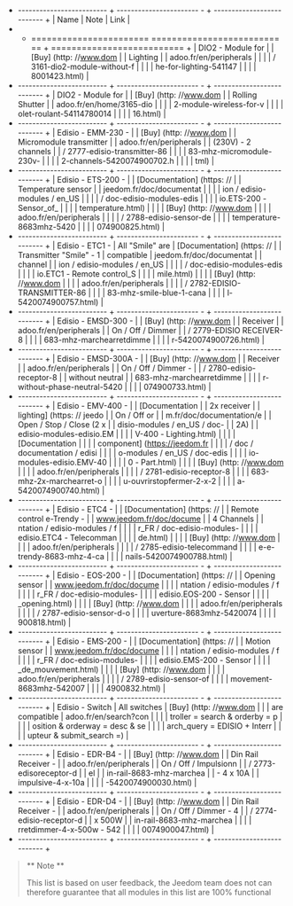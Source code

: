 + ------------------------- + ----------------------- - + -------------------------- +
| Name | Note | Link |
+ + ======================= ========================= == + ========================== +
| DIO2 - Module for | | [Buy] (http: //www.dom |
| Lighting | | adoo.fr/en/peripherals |
| | | / 3161-dio2-module-without-f |
| | | he-for-lighting-541147 |
| | | 8001423.html) |
+ ------------------------- + ----------------------- - + -------------------------- +
| DIO2 - Module for | | [Buy] (http: //www.dom |
| Rolling Shutter | | adoo.fr/en/home/3165-dio |
| | | 2-module-wireless-for-v |
| | | olet-roulant-54114780014 |
| | | 16.html) |
+ ------------------------- + ----------------------- - + -------------------------- +
| Edisio - EMM-230 - | | [Buy] (http: //www.dom |
| Micromodule transmitter | | adoo.fr/en/peripherals |
| (230V) - 2 channels | | / 2777-edisio-transmitter-86 |
| | | 83-mhz-micromodule-230v- |
| | | 2-channels-5420074900702.h |
| | | tml) |
+ ------------------------- + ----------------------- - + -------------------------- +
| Edisio - ETS-200 - | | [Documentation] (https: // |
| Temperature sensor | | jeedom.fr/doc/documentat |
| | | ion / edisio-modules / en_US |
| | | / doc-edisio-modules-edis |
| | | io.ETS-200 _-_ Sensor_of_ |
| | | temperature.html) |
| | | [Buy] (http: //www.dom |
| | | adoo.fr/en/peripherals |
| | | / 2788-edisio-sensor-de |
| | | temperature-8683mhz-5420 |
| | | 074900825.html) |
+ ------------------------- + ----------------------- - + -------------------------- +
| Edisio - ETC1 - | All "Smile" are | [Documentation] (https: // |
| Transmitter "Smile" - 1 | compatible | jeedom.fr/doc/documentat |
| channel | | ion / edisio-modules / en_US |
| | | / doc-edisio-modules-edis |
| | | io.ETC1 _-_ Remote control_S |
| | | mile.html) |
| | | [Buy] (http: //www.dom |
| | | adoo.fr/en/peripherals |
| | | / 2782-EDISIO-TRANSMITTER-86 |
| | | 83-mhz-smile-blue-1-cana |
| | | l-5420074900757.html) |
+ ------------------------- + ----------------------- - + -------------------------- +
| Edisio - EMSD-300 - | | [Buy] (http: //www.dom |
| Receiver | | adoo.fr/en/peripherals |
| On / Off / Dimmer | | / 2779-EDISIO RECEIVER-8 |
| | | 683-mhz-marchearretdimme |
| | | r-5420074900726.html) |
+ ------------------------- + ----------------------- - + -------------------------- +
| Edisio - EMSD-300A - | | [Buy] (http: //www.dom |
| Receiver | | adoo.fr/en/peripherals |
| On / Off / Dimmer - | | / 2780-edisio-receptor-8 |
| without neutral | | 683-mhz-marchearretdimme |
| | | r-without-phase-neutral-5420 |
| | | 074900733.html) |
+ ------------------------- + ----------------------- - + -------------------------- +
| Edisio - EMV-400 - | | [Documentation |
| 2x receiver | | lighting] (https: // jeedo |
| On / Off or | | m.fr/doc/documentation/e |
| Open / Stop / Close (2 x | | disio-modules / en_US / doc- |
| 2A) | | edisio-modules-edisio.EM |
| | | V-400 _-_ Lighting.html) |
| | | [Documentation |
| | | component] (https://jeedom.fr |
| | | / doc / documentation / edisi |
| | | o-modules / en_US / doc-edis |
| | | io-modules-edisio.EMV-40 |
| | | 0 _-_ Part.html) |
| | | [Buy] (http: //www.dom |
| | | adoo.fr/en/peripherals |
| | | / 2781-edisio-receptor-8 |
| | | 683-mhz-2x-marchearret-o |
| | | u-ouvrirstopfermer-2-x-2 |
| | | a-5420074900740.html) |
+ ------------------------- + ----------------------- - + -------------------------- +
| Edisio - ETC4 - | | [Documentation] (https: // |
| Remote control e-Trendy - | | www.jeedom.fr/doc/docume |
| 4 Channels | | ntation / edisio-modules / f |
| | | r_FR / doc-edisio-modules- |
| | | edisio.ETC4 _-_ Telecomman |
| | | de.html) |
| | | [Buy] (http: //www.dom |
| | | adoo.fr/en/peripherals |
| | | / 2785-edisio-telecommand |
| | | e-e-trendy-8683-mhz-4-ca |
| | | nails-5420074900788.html) |
+ ------------------------- + ----------------------- - + -------------------------- +
| Edisio - EOS-200 - | | [Documentation] (https: // |
| Opening sensor | | www.jeedom.fr/doc/docume |
| | | ntation / edisio-modules / f |
| | | r_FR / doc-edisio-modules- |
| | | edisio.EOS-200 _-_ Sensor |
| | | _opening.html) |
| | | [Buy] (http: //www.dom |
| | | adoo.fr/en/peripherals |
| | | / 2787-edisio-sensor-d-o |
| | | uverture-8683mhz-5420074 |
| | | 900818.html) |
+ ------------------------- + ----------------------- - + -------------------------- +
| Edisio - EMS-200 - | | [Documentation] (https: // |
| Motion sensor | | www.jeedom.fr/doc/docume |
| | | ntation / edisio-modules / f |
| | | r_FR / doc-edisio-modules- |
| | | edisio.EMS-200 _-_ Sensor |
| | | _de_mouvement.html) |
| | | [Buy] (http: //www.dom |
| | | adoo.fr/en/peripherals |
| | | / 2789-edisio-sensor-of |
| | | movement-8683mhz-542007 |
| | | 4900832.html) |
+ ------------------------- + ----------------------- - + -------------------------- +
| Edisio - Switch | All switches | [Buy] (http: //www.dom |
| | are compatible | adoo.fr/en/search?con |
| | | troller = search & orderby = p |
| | | osition & orderway = desc & se |
| | | arch_query = EDISIO + Interr |
| | | upteur & submit_search =) |
+ ------------------------- + ----------------------- - + -------------------------- +
| Edisio - EDR-B4 - | | [Buy] (http: //www.dom |
| Din Rail Receiver - | | adoo.fr/en/peripherals |
| On / Off / Impulsionn | | / 2773-edisoreceptor-d |
| el | | in-rail-8683-mhz-marchea |
| - 4 x 10A | | impulsive-4-x-10a |
| | | -5420074900030.html) |
+ ------------------------- + ----------------------- - + -------------------------- +
| Edisio - EDR-D4 - | | [Buy] (http: //www.dom |
| Din Rail Receiver - | | adoo.fr/en/peripherals |
| On / Off / Dimmer - 4 | | / 2774-edisio-receptor-d |
| x 500W | | in-rail-8683-mhz-marchea |
| | | rretdimmer-4-x-500w - 542 |
| | | 0074900047.html) |
+ ------------------------- + ----------------------- - + -------------------------- +

> ** Note **
>
> This list is based on user feedback, the Jeedom team does not
> can therefore guarantee that all modules in this list are 100%
> functional
